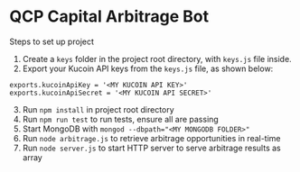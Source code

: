 # QCP Capital Arbitrage Bot

Steps to set up project
1. Create a `keys` folder in the project root directory, with `keys.js` file inside.
2. Export your Kucoin API keys from the `keys.js` file, as shown below:
```
exports.kucoinApiKey = '<MY KUCOIN API KEY>'
exports.kucoinApiSecret = '<MY KUCOIN API SECRET>'
```
3. Run `npm install` in project root directory
4. Run `npm run test` to run tests, ensure all are passing
5. Start MongoDB with `mongod --dbpath="<MY MONGODB FOLDER>"`
5. Run `node arbitrage.js` to retrieve arbitrage opportunities in real-time
6. Run `node server.js` to start HTTP server to serve arbitrage results as array
